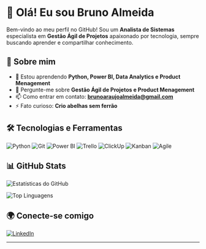 # 👋 Olá! Eu sou Bruno Almeida
Bem-vindo ao meu perfil no GitHub! Sou um **Analista de Sistemas** especialista em **Gestão Ágil de Projetos** apaixonado por tecnologia, sempre buscando aprender e compartilhar conhecimento.

## 🚀 Sobre mim

- 🌱 Estou aprendendo **Python, Power BI, Data Analytics e Product Menagement**
- 💬 Pergunte-me sobre **Gestão Ágil de Projetos e Product Menagement**
- 📫 Como entrar em contato: **brunoaraujoalmeida@gmail.com**
- ⚡ Fato curioso: **Crio abelhas sem ferrão**

## 🛠️ Tecnologias e Ferramentas

![Python](https://img.shields.io/badge/-Python-3776AB?logo=python&logoColor=white&style=for-the-badge)
![Git](https://img.shields.io/badge/-Git-F05032?logo=git&logoColor=white&style=for-the-badge)
![Power BI](https://img.shields.io/badge/-Power%20BI-F2C811?logo=power-bi&logoColor=white&style=for-the-badge)
![Trello](https://img.shields.io/badge/-Trello-0052CC?logo=trello&logoColor=white&style=for-the-badge)
![ClickUp](https://img.shields.io/badge/-ClickUp-7B68EE?logo=clickup&logoColor=white&style=for-the-badge)
![Kanban](https://img.shields.io/badge/-Kanban-007ACC?logo=kanban&logoColor=white&style=for-the-badge)
![Agile](https://img.shields.io/badge/-Agile-29BEB0?logo=agile&logoColor=white&style=for-the-badge)

## 📊 GitHub Stats

![Estatísticas do GitHub](https://github-readme-stats.vercel.app/api?username=sendobruno&show_icons=true&theme=radical)

![Top Linguagens](https://github-readme-stats.vercel.app/api/top-langs/?username=sendobruno&layout=compact&theme=radical)

## 🌍 Conecte-se comigo

[![LinkedIn](https://img.shields.io/badge/-LinkedIn-0A66C2?logo=linkedin&logoColor=white&style=for-the-badge)](https://www.linkedin.com/in/sendobruno)

---
